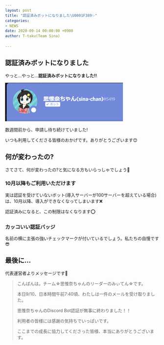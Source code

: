 ```yaml
---
layout: post
title: "認証済みボットになりました\U0001F389✨"
categories:
- NEWS
date: 2020-09-14 00:00:00 +0900
author: T-taku(Team Sina)

---
```

## 認証済みボットになりました

やっと…やっと…**認証済みボットになりました!!**

![](/img/83f2d556-2e45-4d7a-a743-0cb23fdd0737.png)

数週間前から、申請し待ち続けていました!

いつも利用してくださる皆様のおかげです。ありがとうございます😊

## 何が変わったの?

さてさて、何が変わったの?と気になる方もいらっしゃでしょう👀

### 10月以降もご利用いただけます

実は認証を受けていないボット(導入サーバーが100サーバーを超えている場合)は、10月以降、導入ができなくなってしまいます❌

認証済みになると、この制限はなくなります⭕️

### カッコいい認証バッジ

名前の横に主張の強いチェックマークが付いているでしょう。私たちの自慢です😎

## 最後に…

代表運営者よりメッセージです💬

> こんばんは。チーム☆思惟奈ちゃんのリーダーのみぃてん☆です。
>
> 本日9/10、日本時間午前7:40頃、わたしは一件のメールを受け取りました。
>
> 思惟奈ちゃんのDiscord Bot認証が無事に終わりました！！
>
> 利用者の皆様には感謝の気持ちでいっぱいです。
>
> ここまでの成長に協力してくださった皆様、本当にありがとうございます。
